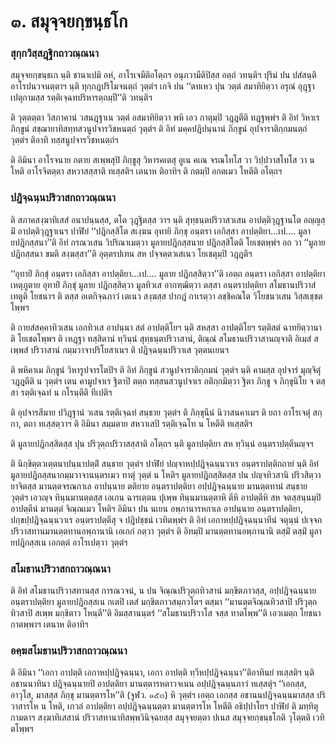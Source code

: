 <h1>๓. สมุจฺจยกฺขนฺธโก</h1>
<h3>สุกฺกวิสฺสฎฺฐิกถาวณฺณนา</h3>
<p> สมุจฺจยกฺขนฺธเก   นฺติ ชานาเปมิ อหํ, อาโรเจมีติอโตฺถฯ อนุภวามีติปิสฺส อตฺถํ วทนฺติฯ ปุริมํ ปน ปสํสนฺติ อาโรปนวจนตฺตาฯ นฺติ ทุกฺกฎปริโมจนตฺถํ วุตฺตํฯ เกจิ ปน ‘‘ตทเหว ปุน วตฺตํ สมาทิยิตฺวา อรุณํ อุฎฺฐาเปตุกามสฺส รตฺติเจฺฉทปริหารตฺถมฺปี’’ติ วทนฺติฯ</p>


<p>ติ วุตฺตตฺตา วิสภาคานํ วสนฎฺฐาเน วตฺตํ อสมาทิยิตฺวา พหิ เอว กาตุมฺปิ วฎฺฎตีติ ทฎฺฐพฺพํฯ ติ อิทํ วิหาเร ภิกฺขูนํ สชฺฌายาทิสทฺทสวนูปจารวิชหนตฺถํ วุตฺตํฯ ติ อิทํ มคฺคปฎิปนฺนานํ ภิกฺขูนํ อุปจาราติกฺกมนตฺถํ วุตฺตํฯ ติอาทิ ทสฺสนูปจารวิชหนตฺถํฯ</p>


<p>ติ อิมินา อาโรจนาย กตาย สเพฺพสุปิ ภิกฺขูสุ วิหารคเตสุ อูเน คเณ จรณโทโส วา วิปฺปวาสโทโส วา น โหติ อาโรจิตตฺตา สหวาสสฺสาติ ทเสฺสติฯ เตนาห  ติอาทิฯ ติ กตมฺปิ อกตเมว โหตีติ อโตฺถฯ</p>

</p>


<h3>ปฎิจฺฉนฺนปริวาสกถาวณฺณนา</h3>
<p> ติ สภาคสงฺฆาทิเสสํ อนาปนฺนสฺส, ตโต วุฎฺฐิตสฺส วาฯ นฺติ สุทฺธนฺตปริวาสวเสน  อาปตฺติวุฎฺฐานโต อญฺญสฺมิํ อาปตฺติวุฎฺฐาเนฯ ปาฬิยํ ‘‘ปฎิกสฺสิโต สเงฺฆน อุทายิ ภิกฺขุ อนฺตรา เอกิสฺสา อาปตฺติยา…เป.… มูลายปฎิกสฺสนา’’ติ อิทํ กรณวเสน วิปริณาเมตฺวา มูลายปฎิกสฺสนาย ปฎิกสฺสิโตติ โยเชตพฺพํฯ อถ วา ‘‘มูลาย ปฎิกสฺสนา ขมติ สงฺฆสฺสา’’ติ อุตฺตรปเทน สห ปจฺจตฺตวเสเนว โยเชตุมฺปิ วฎฺฎติฯ</p>


<p>‘‘อุทายิํ  ภิกฺขุํ อนฺตรา เอกิสฺสา อาปตฺติยา…เป.… มูลาย ปฎิกสฺสิตฺวา’’ติ เอตฺถ อนฺตรา เอกิสฺสา อาปตฺติยา เหตุภูตาย อุทายิํ ภิกฺขุํ มูลาย ปฎิกสฺสิตฺวา มูลทิวเส อากฑฺฒิตฺวา ตสฺสา อนฺตราปตฺติยา สโมธานปริวาสํ เทตูติ โยชนาฯ ติ ตสฺส อเตกิจฺฉภาวํ เตเนว สงฺฆสฺส ปากฎํ กาเรตฺวา ลชฺชิคณโต วิโยชนวเสน วิสฺสเชฺชตโพฺพฯ</p>


<p>ติ กายสํสคฺคาทิวเสน เอกทิวเส อาปนฺนา สตํ อาปตฺติโยฯ นฺติ สหสฺสา อาปตฺติโยฯ รตฺติสตํ ฉาทยิตฺวานาติ โยเชตโพฺพฯ ติ เหฎฺฐา ทสฺสิตานํ ทฺวินฺนํ สุทฺธนฺตปริวาสานํ, ติณฺณํ สโมธานปริวาสานญฺจาติ อิเมสํ สเพฺพสํ ปริวาสานํ กมฺมวาจาปริโยสาเนฯ ติ ปฎิจฺฉนฺนปริวาเส วุตฺตนเยนฯ</p>


<p>ติ พหิคาเม ภิกฺขูนํ วิหารูปจารโตปิฯ ติ อิทํ ภิกฺขูนํ สวนูปจาราติกฺกมนํ วุตฺตํฯ นฺติ คามสฺส อุปจารํ มุญฺจิตุํ วฎฺฎตีติ น วุตฺตํฯ เตน คามูปจาเร ฐิตาปิ ตตฺถ ทสฺสนสวนูปจาเร อติกฺกมิตฺวา ฐิตา ภิกฺขู จ ภิกฺขุนิโย จ ตสฺสา รตฺติเจฺฉทํ น กโรนฺตีติ ทีเปติฯ</p>


<p>ติ อุปจารสีมาย ปวิฎฺฐานํ วเสน รตฺติเจฺฉทํ สนฺธาย วุตฺตํฯ ติ ภิกฺขุนีนํ นิวาสนคาเมฯ ติ ยถา อาโรเจตุํ สกฺกา, ตถา ทเสฺสตฺวาฯ ติ อิมินา สมฺมตาย สหวาเสปิ รตฺติเจฺฉโท น โหตีติ ทเสฺสติฯ</p>


<p>ติ มูลายปฎิกสฺสิตสฺส ปุน ปริวุตฺถปริวาสสฺสาติ อโตฺถฯ นฺติ มูลาปตฺติยา สห ทฺวินฺนํ อนฺตราปตฺตีนญฺจฯ</p>


<p>   ติ นิกฺขิตฺตวเตฺตนาปนฺนาปตฺติํ สนฺธาย วุตฺตํฯ ปาฬิยํ ปญฺจาหปฺปฎิจฺฉนฺนวาเร อนฺตราปตฺติกถายํ นฺติ อิทํ มูลายปฎิกสฺสนากมฺมวาจานนฺตรเมว ทาตุํ วุตฺตํ น โหติฯ มูลายปฎิกสฺสิตสฺส ปน ปญฺจทิวสานิ ปริวสิตฺวา ยาจิตสฺส  มานตฺตจรณกาเล อาปนฺนาย ตติยาย อนฺตราปตฺติยา อปฺปฎิจฺฉนฺนาย มานตฺตทานํ สนฺธาย วุตฺตํฯ เอวญฺจ ทินฺนมานตฺตสฺส เอเกน ฉารเตฺตน ปุเพฺพ ทินฺนมานตฺตาหิ ตีหิ อาปตฺตีหิ สห จตสฺสนฺนมฺปิ อาปตฺตีนํ มานตฺตํ จิณฺณเมว โหติฯ อิมินา ปน นเยน อพฺภานารหกาเล อาปนฺนาย อนฺตราปตฺติยา, ปกฺขปฺปฎิจฺฉนฺนวาเร อนฺตราปตฺตีสุ จ ปฎิปชฺชนํ เวทิตพฺพํฯ ติ อิทํ เอกาหปฺปฎิจฺฉนฺนาทีนํ จตุนฺนํ ปเจฺจกปริวาสทานมานตฺตทานอพฺภานานิ เอเกกํ กตฺวา วุตฺตํฯ ติ อิทมฺปิ มานตฺตทานอพฺภานานิ ตสฺมิํ ตสฺมิํ มูลายปฎิกสฺสเน เอกตฺตํ อาโรเปตฺวา วุตฺตํฯ</p>

</p>


<h3>สโมธานปริวาสกถาวณฺณนา</h3>
<p> ติ อิทํ สโมธานปริวาสทานสฺส การณวจนํ, น ปน จิณฺณปริวุตฺถทิวสานํ มกฺขิตภาวสฺส, อปฺปฎิจฺฉนฺนาย อนฺตราปตฺติยา มูลายปฎิกสฺสเน กเตปิ เตสํ มกฺขิตภาวสมฺภวโตฯ ตสฺมา ‘‘มานตฺตจิณฺณทิวสาปิ ปริวุตฺถทิวสาปิ สเพฺพ มกฺขิตาว โหนฺตี’’ติ อิมสฺสานนฺตรํ ‘‘สโมธานปริวาโส จสฺส ทาตโพฺพ’’ติ เอวเมตฺถ โยชนา กาตพฺพาฯ เตนาห ติอาทิฯ</p>

</p>


<h3>อคฺฆสโมธานปริวาสกถาวณฺณนา</h3>
<p> ติ อิมินา ‘‘เอกา อาปตฺติ เอกาหปฺปฎิจฺฉนฺนา, เอกา อาปตฺติ ทฺวีหปฺปฎิจฺฉนฺนา’’ติอาทินยํ ทเสฺสติฯ นฺติ อชานนาทินา ปฎิจฺฉนฺนายปิ อาปตฺติยา มานตฺตารหตาวจเนน อปฺปฎิจฺฉนฺนภาวํ ทเสฺสตุํฯ ‘‘เอกสฺส, อาวุโส, มาสสฺส ภิกฺขุ มานตฺตารโห’’ติ  (จูฬว. ๑๕๓) หิ วุตฺตํฯ เอตฺถ เอกสฺส อชานนปฎิจฺฉนฺนมาสสฺส  ปริวาสารโห น โหติ, เกวลํ อาปตฺติยา อปฺปฎิจฺฉนฺนตฺตา มานตฺตารโห โหตีติ อธิปฺปาโยฯ ปาฬิยํ ติ มทฺทิตุกามตาฯ สงฺฆาทิเสสานํ ปริวาสทานาทิสพฺพวินิจฺฉยสฺส สมุจฺจยตฺตา ปเนส สมุจฺจยกฺขนฺธโกติ วุโตฺตติ เวทิตโพฺพฯ</p>

</p>

</p>





